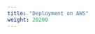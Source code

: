 ```yaml
---
title: "Deployment on AWS"
weight: 20200
---
```


<div data-service="YouTube" data-id="Zrqvx35TGns" data-iframe-loading="lazy" data-iframe-frameborder="0" data-autoscale></div>

